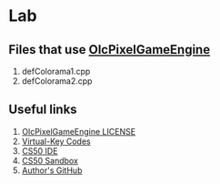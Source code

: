 # Lab

## Files that use [OlcPixelGameEngine](https://github.com/OneLoneCoder/olcPixelGameEngine)
1. defColorama1.cpp
2. defColorama2.cpp

## Useful links
1. [OlcPixelGameEngine LICENSE](https://github.com/OneLoneCoder/olcPixelGameEngine/blob/master/LICENCE.md)
2. [Virtual-Key Codes](https://docs.microsoft.com/en-us/windows/win32/inputdev/virtual-key-codes)
3. [CS50 IDE](http://ide.cs50.io/)
4. [CS50 Sandbox](http://sandbox.cs50.io/)
5. [Author's GitHub](https://github.com/defini7)
